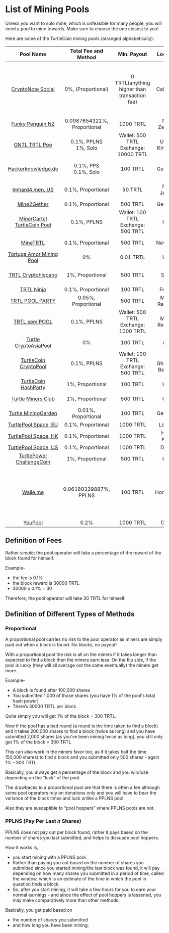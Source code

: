 ﻿# List of Mining Pools

Unless you want to solo mine, which is unfeasible for many people, you will need a pool to mine towards. Make sure to choose the one closest to you!

Here are some of the TurtleCoin mining pools (arranged alphabetically):

|                          Pool Name                           |    Total Fee and Method     |                 Min. Payout                  |        Location        |                            Notes                             |
| :----------------------------------------------------------: | :-------------------------: | :------------------------------------------: | :--------------------: | :----------------------------------------------------------: |
|     [CryptoNote Social](https://cryptonote.social/trtl)      |     0%, (Proportional)      | 0 TRTL(anything higher than transaction fee) |       California       | **No payments page** Read `details details details` section carefully. |
| [Funky Penguin NZ](https://trtl.heigh-ho.funkypenguin.co.nz) | 0.0987654321%, Proportional |                  1000 TRTL                   |      New Zealand       |                              -                               |
|     [GNTL TRTL Poo](https://trtl.pool.gntl.co.uk/#/home)     | 0.1%, PPLNS <br /> 1%, Solo | Wallet: 500 TRTL <br />Exchange: 10000 TRTL  |     United Kingdom     |                     Supports solo mining                     |
|     [Hackerknowledge.de](https://trtl.hackerknowledge.de)     | 0.1%, PPS <br /> 0.1%, Solo |                    100 TRTL                    |     Germany     |                     Supports solo mining                     |
|     [Imhard4.men, US](http://turtlehomosecs.imhard4.men)      |     0.1%, Proportional      |                  50 TRTL                    |         New Jersey     |                           Mine at your own risk              |
|         [Mine2Gether](https://trtl.mine2gether.com)          |     0.1%, Proportional      |                   500 TRTL                   |        Germany         |                              -                               |
| [MinerCartel TurtleCoin Pool](https://turtle.minercartel.com/#/home) |         0.1%, PPLNS         |  Wallet: 100 TRTL <br />Exchange: 500 TRTL   |          USA           |            Supports XMR-Node-Proxy                   |
|              [MineTRTL](http://ny.minetrtl.us)               |     0.1%, Proportional      |                   500 TRTL                   |        New York        |                           No HTTPS                           |
|    [Tortuga Amor Mining Pool](http://mine.tortugamor.cf)     |             0%              |                  0.01 TRTL                   |          USA           |                           No HTTPS                           |
|    [TRTL Cryptohispano](https://trtl.cryptohispano.net)      |      1%, Proportional       |                   500 TRTL                   |      Spain             |                    Customer support in Spanish                 |                                           
|               [TRTL Ninja](https://trtl.ninja)               |     0.1%, Proportional      |                   100 TRTL                   |         France         |                              -                               |
|        [TRTL POOL PARTY](https://turtle.atpool.party)        |     0.05%, Proportional     |                   500 TRTL                   |     Multi-Regional     |                              -                               |
|          [TRTL semiPOOL](https://trtl.semipool.com)          |         0.1%, PPLNS         |  Wallet: 500 TRTL<br />Exchange: 1000 TRTL   |     Multi-Regional     |                   Supports XMR-Node-Proxy                    |
|   [Turtle CryptoAsiaPool](http://trtl.cryptoasiapool.com)    |             0%              |                   100 TRTL                   |          Asia          |                           No HTTPS                           |
|    [TurtleCoin CryptoPool](https://trtl.cryptopool.space)    |         0.1%, PPLNS         |  Wallet: 100 TRTL <br /> Exchange: 500 TRTL  | St. Ghislain / Belgium |                     Supports XMRIG-Proxy                     |
|    [TurtleCoin HashParty](http://turtlecoin.hashparty.io)    |      1%, Proportional       |                   100 TRTL                   |          USA           |                           No HTTPS                           |
|     [Turtle Miners Club](http://turtleminers.club)           |     1%, Proportional        |                   500 TRTL                   |          USA           |                           No HTTPS                           |
|     [Turtle MiningGarden](https://turtle.mining.garden)      |     0.01%, Proportional     |                   100 TRTL                   |        Germany         |                              -                               |
|     [TurtlePool Space, EU](https://eu.turtlepool.space)      |     0.1%, Proportional      |                  1000 TRTL                   |         London         |                              -                               |
|     [TurtlePool Space, HK](https://hk.turtlepool.space)      |     0.1%, Proportional      |                  1000 TRTL                   |       Hong Kong        |                              -                               |
|     [TurtlePool Space, US](https://us.turtlepool.space)      |     0.1%, Proportional      |                  1000 TRTL                   |         Dallas         |                              -                               |
| [TurtlePower ChallengeCoin](http://turtlepower.challengecoin.io) |      1%, Proportional       |                   500 TRTL                   |          USA           |                           No HTTPS                           |
| [Walle.me](http://trtl.waale.me) |      0.06180339887%, PPLNS       |                   100 TRTL                   |          HongKong           |                           Optimized for visiting from China, Chinese lanaguage support                           |
|              [YouPool](https://youpool.io/TRTL)              |            0.2%             |                  1000 TRTL                   |         China          |                              -                               |


## Definition of Fees

Rather simple; the pool operator will take a percentage of the reward of the block found for himself.

Example-

- the fee is 0.1%
- the block reward is 30000 TRTL
- 30000 x 0.1% = 30

Therefore, the pool operator will take 30 TRTL for himself.



## Definition of Different Types of Methods

### Proportional

A proportional pool carries no risk to the pool operator as miners are simply paid out when a block is found. No blocks, no payout!

With a proportional pool the risk is all on the miners if it takes longer than expected to find a block then the miners earn less. On the flip side, if the pool is lucky (they will all average out the same eventually) the miners get more.

Example-

- A block is found after 100,000 shares
- You submitted 1,000 of those shares (you have 1% of the pool's total hash power)
- There’s 30000 TRTL per block

Quite simply you will get 1% of the block = 300 TRTL.

Now if the pool has a bad round (a round is the time taken to find a block) and it takes 200,000 shares to find a block (twice as long) and you have submitted 2,000 shares (as you’ve been mining twice as long), you still only get 1% of the block = 300 TRTL

This can also work in the miners favor too, as if it takes half the time (50,000 shares) to find a block and you submitted only 500 shares - again 1% - 300 TRTL.

Basically, you always get a percentage of the block and you win/lose depending on the “luck” of the pool.



The drawbacks to a proportional pool are that there is often a fee although some pool operators rely on donations only and you will have to bear the variance of the block times and luck unlike a PPLNS pool.

Also they are susceptible to “pool hoppers” where PPLNS pools are not.

### PPLNS (Pay Per Last *n* Shares)

PPLNS does not pay out per block found, rather it pays based on the number of shares you last submitted, and helps to dissuade pool hoppers.

How it works is,

* you start mining with a PPLNS pool.
* Rather than paying you out based on the number of shares you submitted since you started mining/the last block was found, it will pay depending on how many shares you submitted in a period of time, called the window, which is an estimate of the time in which the pool in question finds a block.
* So, after you start mining, it will take a few hours for you to earn your normal earnings - and since the effect of pool hoppers is lessened, you may make comparatively more than other methods.

Basically, you get paid based on

- the number of shares you submitted
- and how long you have been mining.
